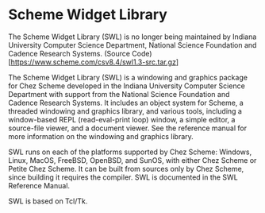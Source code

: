 # Scheme Widget Library

The Scheme Widget Library (SWL) is no longer being maintained by Indiana University Computer Science Department, National Science Foundation and Cadence Research Systems. (Source Code)[https://www.scheme.com/csv8.4/swl1.3-src.tar.gz]


The Scheme Widget Library (SWL) is a windowing and graphics package for Chez Scheme developed in the Indiana University Computer Science Department with support from the National Science Foundation and Cadence Research Systems. It includes an object system for Scheme, a threaded windowing and graphics library, and various tools, including a window-based REPL (read-eval-print loop) window, a simple editor, a source-file viewer, and a document viewer. See the reference manual for more information on the windowing and graphics library.

SWL runs on each of the platforms supported by Chez Scheme: Windows, Linux, MacOS, FreeBSD, OpenBSD, and SunOS, with either Chez Scheme or Petite Chez Scheme. It can be built from sources only by Chez Scheme, since building it requires the compiler. SWL is documented in the SWL Reference Manual.

SWL is based on Tcl/Tk.
